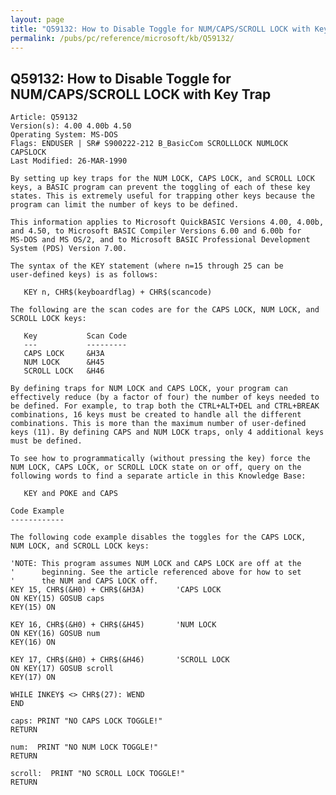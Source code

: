 ```yaml
---
layout: page
title: "Q59132: How to Disable Toggle for NUM/CAPS/SCROLL LOCK with Key Trap"
permalink: /pubs/pc/reference/microsoft/kb/Q59132/
---
```


## Q59132: How to Disable Toggle for NUM/CAPS/SCROLL LOCK with Key Trap

	Article: Q59132
	Version(s): 4.00 4.00b 4.50
	Operating System: MS-DOS
	Flags: ENDUSER | SR# S900222-212 B_BasicCom SCROLLLOCK NUMLOCK CAPSLOCK
	Last Modified: 26-MAR-1990
	
	By setting up key traps for the NUM LOCK, CAPS LOCK, and SCROLL LOCK
	keys, a BASIC program can prevent the toggling of each of these key
	states. This is extremely useful for trapping other keys because the
	program can limit the number of keys to be defined.
	
	This information applies to Microsoft QuickBASIC Versions 4.00, 4.00b,
	and 4.50, to Microsoft BASIC Compiler Versions 6.00 and 6.00b for
	MS-DOS and MS OS/2, and to Microsoft BASIC Professional Development
	System (PDS) Version 7.00.
	
	The syntax of the KEY statement (where n=15 through 25 can be
	user-defined keys) is as follows:
	
	   KEY n, CHR$(keyboardflag) + CHR$(scancode)
	
	The following are the scan codes are for the CAPS LOCK, NUM LOCK, and
	SCROLL LOCK keys:
	
	   Key           Scan Code
	   ---           ---------
	   CAPS LOCK     &H3A
	   NUM LOCK      &H45
	   SCROLL LOCK   &H46
	
	By defining traps for NUM LOCK and CAPS LOCK, your program can
	effectively reduce (by a factor of four) the number of keys needed to
	be defined. For example, to trap both the CTRL+ALT+DEL and CTRL+BREAK
	combinations, 16 keys must be created to handle all the different
	combinations. This is more than the maximum number of user-defined
	keys (11). By defining CAPS and NUM LOCK traps, only 4 additional keys
	must be defined.
	
	To see how to programmatically (without pressing the key) force the
	NUM LOCK, CAPS LOCK, or SCROLL LOCK state on or off, query on the
	following words to find a separate article in this Knowledge Base:
	
	   KEY and POKE and CAPS
	
	Code Example
	------------
	
	The following code example disables the toggles for the CAPS LOCK,
	NUM LOCK, and SCROLL LOCK keys:
	
	'NOTE: This program assumes NUM LOCK and CAPS LOCK are off at the
	'      beginning. See the article referenced above for how to set
	'      the NUM and CAPS LOCK off.
	KEY 15, CHR$(&H0) + CHR$(&H3A)       'CAPS LOCK
	ON KEY(15) GOSUB caps
	KEY(15) ON
	
	KEY 16, CHR$(&H0) + CHR$(&H45)       'NUM LOCK
	ON KEY(16) GOSUB num
	KEY(16) ON
	
	KEY 17, CHR$(&H0) + CHR$(&H46)       'SCROLL LOCK
	ON KEY(17) GOSUB scroll
	KEY(17) ON
	
	WHILE INKEY$ <> CHR$(27): WEND
	END
	
	caps: PRINT "NO CAPS LOCK TOGGLE!"
	RETURN
	
	num:  PRINT "NO NUM LOCK TOGGLE!"
	RETURN
	
	scroll:  PRINT "NO SCROLL LOCK TOGGLE!"
	RETURN
